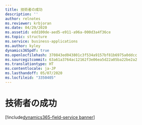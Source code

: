 ```yaml
---
title: 技術者の成功
description: ''
author: relnotes
ms.reviewer: krbjoran
ms.date: 04/29/2020
ms.assetid: edd100de-aed5-e911-a96a-000d3a4f36ce
ms.topic: structure
ms.service: business-applications
ms.author: kyley
dynamics365pdf: true
ms.openlocfilehash: 370843ed043801c3f534a9157bf81b6975a0ddcc
ms.sourcegitcommit: 63a61a3764ac12162f3e06ea5d22a05ba22be2a2
ms.translationtype: HT
ms.contentlocale: ja-JP
ms.lasthandoff: 05/07/2020
ms.locfileid: "3350405"
---
```

# <a name="technician-success"></a>技術者の成功

[!include[dynamics365-field-service banner](../includes/dynamics365-field-service.md)]

<!--structure start-->

<!--structure end-->



